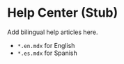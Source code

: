 # Help Center (Stub)
Add bilingual help articles here.
- `*.en.mdx` for English
- `*.es.mdx` for Spanish
